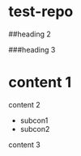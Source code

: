 test-repo
=========

##heading 2

###heading 3

content 1
=========

content 2

- subcon1
- subcon2

content 3 
